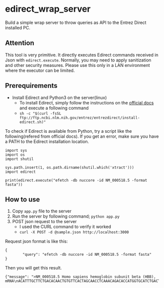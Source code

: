 # edirect_wrap_server
Build a simple wrap server to throw queries as API to the Entrez Direct installed PC.

## Attention

This tool is very primitive.
It directly executes Edirect commands received in Json with `edirect.execute`. Normally, you may need to apply sanitization and other security measures.
Please use this only in a LAN environment where the executor can be limited.

## Prerequirements

- Install Edirect and Python3 on the server(linux)
   - To install Edirect, simply follow the instructions on the [official docs](https://www.ncbi.nlm.nih.gov/books/NBK179288/) and execute a following command
   - `sh -c "$(curl -fsSL ftp://ftp.ncbi.nlm.nih.gov/entrez/entrezdirect/install-edirect.sh)"`

To check if Edirect is available from Python, try a script like the following(refered from official docs).
If you get an error, make sure you have a PATH to the Edirect installation location.

```
import sys
import os
import shutil

sys.path.insert(1, os.path.dirname(shutil.which('xtract')))
import edirect

print(edirect.execute("efetch -db nuccore -id NM_000518.5 -format fasta"))
```

## How to use

1. Copy `app.py` file to the server
2. Run the server by following command; `python app.py`
3. POST json request to the server
    - I used the CURL command to verify it worked
    - `curl -X POST -d @sample.json http://localhost:3000`


Request json format is like this:

```
{
        "query": "efetch -db nuccore -id NM_000518.5 -format fasta"
}
```

Then you will get this result.

```
{"message": ">NM_000518.5 Homo sapiens hemoglobin subunit beta (HBB), mRNA\nACATTTGCTTCTGACACAACTGTGTTCACTAGCAACCTCAAACAGACACCATGGTGCATCTGACTCCTGA\nGGAGAAGTCTGCCGTTACTGCCCTGTGGGGCAAGGTGAACGTGGATGAAGTTGGTGGTGAGGCCCTGGGC\nAGGCTGCTGGTGGTCTACCCTTGGACCCAGAGGTTCTTTGAGTCCTTTGGGGATCTGTCCACTCCTGATG\nCTGTTATGGGCAACCCTAAGGTGAAGGCTCATGGCAAGAAAGTGCTCGGTGCCTTTAGTGATGGCCTGGC\nTCACCTGGACAACCTCAAGGGCACCTTTGCCACACTGAGTGAGCTGCACTGTGACAAGCTGCACGTGGAT\nCCTGAGAACTTCAGGCTCCTGGGCAACGTGCTGGTCTGTGTGCTGGCCCATCACTTTGGCAAAGAATTCA\nCCCCACCAGTGCAGGCTGCCTATCAGAAAGTGGTGGCTGGTGTGGCTAATGCCCTGGCCCACAAGTATCA\nCTAAGCTCGCTTTCTTGCTGTCCAATTTCTATTAAAGGTTCCTTTGTTCCCTAAGTCCAACTACTAAACT\nGGGGGATATTATGAAGGGCCTTGAGCATCTGGATTCTGCCTAATAAAAAACATTTATTTTCATTGCAA"}
```
